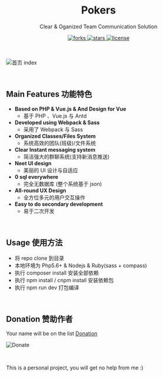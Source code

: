 <div align="center">
  <h1>Pokers</h1>
  <p>Clear & Oganized Team Communication Solution</p>
  <a href="https://github.com/HelipengTony/pokers">
    <img src="https://img.shields.io/github/forks/HelipengTony/pokers.svg" alt="forks">
  </a>

  <a href="https://github.com/HelipengTony/pokers">
    <img src="https://img.shields.io/github/stars/HelipengTony/pokers.svg" alt="stars">
  </a>

  <a href="https://github.com/HelipengTony/pokers">
    <img src="https://img.shields.io/github/license/HelipengTony/pokers.svg" alt="license">
  </a>
</div>

<br/>

<br/>

![首页 index](https://static.ouorz.com/QQ20190623-194344@2x.png)

<br/>

## Main Features 功能特色
+ **Based on PHP & Vue.js & And Design for Vue**
  - 基于 PHP 、Vue.js 与 Antd
+ **Developed using Webpack & Sass**
  - 采用了 Webpack 与 Sass
+ **Organized Classes/Files System**
  - 系统高效的团队(班级)/文件系统
+ **Clear Instant messaging system**
  - 简洁强大的群聊系统(支持新消息推送)
+ **Neet UI design**
  - 美丽的 UI 设计与自适应
+ **0 sql everywhere**
  - 完全无数据库 (整个系统基于 json)
+ **All-round  UX Design**
  - 全方位多元的用户交互操作
+ **Easy to do secondary development**
  - 易于二次开发

<br/>

## Usage 使用方法
+ 将 repo clone 到目录
+ 本地环境为 Php5.6+ & Nodejs & Ruby(sass + compass)
+ 执行 composer install 安装全部依赖
+ 执行 npm install / cnpm install 安装依赖包
+ 执行 npm run dev 打包编译

<br/>

## Donation 赞助作者
Your name will be on the list [Donation](https://www.snapaper.com/donate)
<br/>

![Donate](https://i.loli.net/2019/02/18/5c6a80afd1e26.png)

<br/>

This is a personal project, you will get no help from me :)
